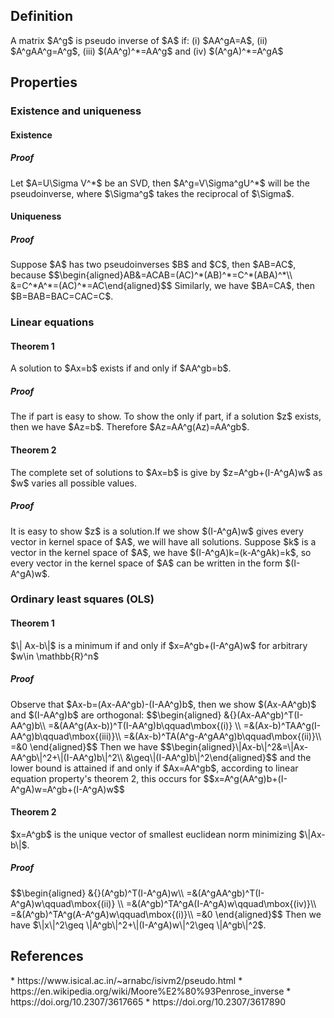 <h2>Definition</h2>
<!--  -->
A matrix $A^g$ is pseudo inverse of $A$ if:
(i) $AA^gA=A$, (ii) $A^gAA^g=A^g$, (iii) $(AA^g)^*=AA^g$ and (iv) $(A^gA)^*=A^gA$
<h2>Properties</h2>
<h3>Existence and uniqueness</h3>
<h4>Existence</h4>
<h5>Proof</h5>
<!--  -->
Let $A=U\Sigma V^*$ be an SVD, then $A^g=V\Sigma^gU^*$ will be the pseudoinverse, where $\Sigma^g$ takes the reciprocal of $\Sigma$.
<h4>Uniqueness<h4>
<h5>Proof</h5>
<!--  -->
Suppose $A$ has two pseudoinverses $B$ and $C$, then $AB=AC$, because 
$$\begin{aligned}AB&=ACAB=(AC)^*(AB)^*=C^*(ABA)^*\\
&=C^*A^*=(AC)^*=AC\end{aligned}$$
Similarly, we have $BA=CA$, then $B=BAB=BAC=CAC=C$.
<h3>Linear equations</h3>
<h4>Theorem 1</h4> 
A solution to $Ax=b$ exists if and only if $AA^gb=b$.
<h5>Proof</h5>
The if part is easy to show.
To show the only if part, if a solution $z$ exists, then we have $Az=b$. Therefore $Az=AA^g(Az)=AA^gb$.
<h4>Theorem 2</h4>
The complete set of solutions to $Ax=b$ is give by $z=A^gb+(I-A^gA)w$ as $w$ varies all possible values.
<h5>Proof</h5>
<!-- -->
It is easy to show $z$ is a solution.If we show $(I-A^gA)w$ gives every vector in kernel space of $A$, we will have all solutions.
Suppose $k$ is a vector in the kernel space of $A$, we have $(I-A^gA)k=(k-A^gAk)=k$, so every vector in the kernel space of $A$ can be written in the form $(I-A^gA)w$.
<h3>Ordinary least squares (OLS)</h3>
<h4>Theorem 1</h4> 
$\| Ax-b\|$ is a minimum if and only if $x=A^gb+(I-A^gA)w$ for arbitrary $w\in \mathbb{R}^n$
<h5>Proof</h5>
Observe that $Ax-b=(Ax-AA^gb)-(I-AA^g)b$, then we show $(Ax-AA^gb)$ and $(I-AA^g)b$ are orthogonal:
$$\begin{aligned}
&{}(Ax-AA^gb)^T(I-AA^g)b\\
=&(AA^g(Ax-b))^T(I-AA^g)b\qquad\mbox{(i)} \\
=&(Ax-b)^TAA^g(I-AA^g)b\qquad\mbox{(iii)}\\
=&(Ax-b)^TA(A^g-A^gAA^g)b\qquad\mbox{(ii)}\\
=&0
\end{aligned}$$
Then we have 
$$\begin{aligned}\|Ax-b\|^2&=\|Ax-AA^gb\|^2+\|(I-AA^g)b\|^2\\
&\geq\|(I-AA^g)b\|^2\end{aligned}$$
and the lower bound is attained if and only if $Ax=AA^gb$, according to linear equation property's theorem 2, this occurs for 
$$x=A^g(AA^g)b+(I-A^gA)w=A^gb+(I-A^gA)w$$
<h4>Theorem 2</h4> 
$x=A^gb$ is the unique vector of smallest euclidean norm minimizing $\|Ax-b\|$.
<h5>Proof</h5>
$$\begin{aligned}
&{}(A^gb)^T(I-A^gA)w\\
=&(A^gAA^gb)^T(I-A^gA)w\qquad\mbox{(ii)} \\
=&(A^gb)^TA^gA(I-A^gA)w\qquad\mbox{(iv)}\\
=&(A^gb)^TA^g(A-A^gA)w\qquad\mbox{(i)}\\
=&0
\end{aligned}$$
Then we have $\|x\|^2\geq \|A^gb\|^2+\|(I-A^gA)w\|^2\geq \|A^gb\|^2$.
<h2>References</h2>
<!--  -->
* https://www.isical.ac.in/~arnabc/isivm2/pseudo.html
* https://en.wikipedia.org/wiki/Moore%E2%80%93Penrose_inverse
* https://doi.org/10.2307/3617665
* https://doi.org/10.2307/3617890